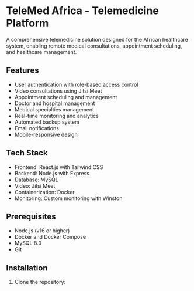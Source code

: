 # TeleMed Africa - Telemedicine Platform

A comprehensive telemedicine solution designed for the African healthcare system, enabling remote medical consultations, appointment scheduling, and healthcare management.

## Features

- User authentication with role-based access control
- Video consultations using Jitsi Meet
- Appointment scheduling and management
- Doctor and hospital management
- Medical specialties management
- Real-time monitoring and analytics
- Automated backup system
- Email notifications
- Mobile-responsive design

## Tech Stack

- Frontend: React.js with Tailwind CSS
- Backend: Node.js with Express
- Database: MySQL
- Video: Jitsi Meet
- Containerization: Docker
- Monitoring: Custom monitoring with Winston

## Prerequisites

- Node.js (v16 or higher)
- Docker and Docker Compose
- MySQL 8.0
- Git

## Installation

1. Clone the repository: 